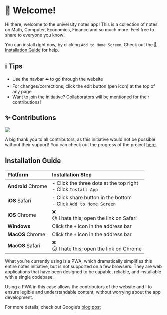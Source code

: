 # 👋 Welcome!

Hi there, welcome to the university notes app! This is a collection of notes on Math, Computer, Economics, Finance and so much more. Feel free to share to everyone you know!

You can install right now, by clicking `Add to Home Screen`. Check out the [📱 Installation Guide](#installation-guide) for help.

## ℹ️ Tips

- Use the navbar ⬅️ to go through the website
- For changes/corrections, click the edit button (pen icon) at the top of any page
- Want to join the initiative? Collaborators will be mentioned for their contributions!

## ✨ Contributions

<a href="https://github.com/AhmedThahir/Uni_Notes/graphs/contributors">
  <img src="https://contrib.rocks/image?repo=uni-notes/uni-notes" loading="lazy" />
</a>

A big thank you to all contributors, as this initiative would not be possible without their support! You can check out the progress of the project [here](https://github.com/orgs/uni-notes/projects/1).

## Installation Guide

|      Platform      | Installation Step                                            |
| :----------------- | :----------------------------------------------------------- |
| **Android** Chrome | - Click the three dots at the top right<br />- Click `Install App` |
|   **iOS** Safari   | - Click share button in the bottom<br />- Click `Add to Home Screen` |
|   **iOS** Chrome   | ❌<br/>😕 I hate this; open the link on Safari                 |
|    **Windows**     | Click the `+` icon in the address bar                        |
|     **MacOS** Chrome     | Click the `+` icon in the address bar                        |
| **MacOS** Safari | ❌<br/>😕 I hate this; open the link on Chrome                 |

What you’re currently using is a PWA, which dramatically simplifies this entire notes initiative, but is not supported on a few browsers. They are web applications that have been designed to be capable, reliable, and installable with a single codebase.

Using a PWA in this case allows the contributors of the website and I to ensure legible and understandable content, without worrying about the app development.

For more details, check out Google’s [blog post](https://web.dev/what-are-pwas/)
